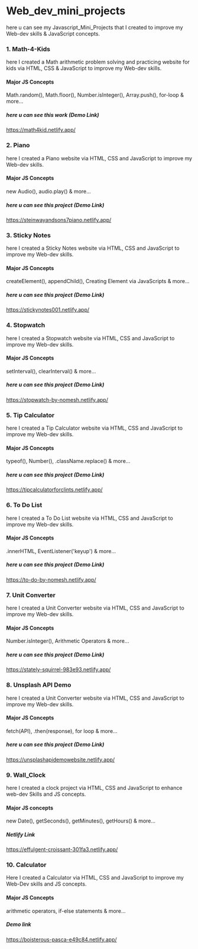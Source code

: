 # Web_dev_mini_projects
here u can see my Javascript_Mini_Projects that I created to improve my Web-dev skills &amp; JavaScript concepts.



### 1. Math-4-Kids
here I created a Math arithmetic problem solving and practicing website for kids via HTML, CSS & JavaScript to improve my Web-dev skills.

#### Major JS Concepts
Math.random(), Math.floor(), Number.isInteger(), Array.push(), for-loop & more...  

##### here u can see this work (Demo Link)
https://math4kid.netlify.app/



### 2. Piano 
here I created a Piano website via HTML, CSS and JavaScript to improve my Web-dev skills.

#### Major JS Concepts
new Audio(), audio.play() & more...

##### here u can see this project (Demo Link)
https://steinwayandsons7piano.netlify.app/



### 3. Sticky Notes
here I created a Sticky Notes website via HTML, CSS and JavaScript to improve my Web-dev skills.

#### Major JS Concepts
createElement(), appendChild(), Creating Element via JavaScripts & more...

##### here u can see this project (Demo Link)
https://stickynotes001.netlify.app/
 


### 4. Stopwatch
here I created a Stopwatch website via HTML, CSS and JavaScript to improve my Web-dev skills.

#### Major JS Concepts
setInterval(), clearInterval() & more...

##### here u can see this project (Demo Link)
https://stopwatch-by-nomesh.netlify.app/



### 5. Tip Calculator
here I created a Tip Calculator website via HTML, CSS and JavaScript to improve my Web-dev skills.

#### Major JS Concepts
typeof(), Number(), .className.replace() & more... 

##### here u can see this project (Demo Link)
https://tipcalculatorforclints.netlify.app/



### 6. To Do List
here I created a To Do List website via HTML, CSS and JavaScript to improve my Web-dev skills.

#### Major JS Concepts
.innerHTML, EventListener('keyup') & more...

##### here u can see this project (Demo Link)
https://to-do-by-nomesh.netlify.app/



### 7. Unit Converter
here I created a Unit Converter website via HTML, CSS and JavaScript to improve my Web-dev skills.

#### Major JS Concepts
Number.isInteger(), Arithmetic Operators & more...

##### here u can see this project (Demo Link)
https://stately-squirrel-983e93.netlify.app/ 



### 8. Unsplash API Demo
here I created a Unit Converter website via HTML, CSS and JavaScript to improve my Web-dev skills.

#### Major JS Concepts
fetch(API), .then(response), for loop & more...

##### here u can see this project (Demo Link)
https://unsplashapidemowebsite.netlify.app/



### 9. Wall_Clock
here I created a clock project via HTML, CSS and JavaScript to enhance web-dev Skills and JS concepts.  

#### Major JS concepts
new Date(), getSeconds(), getMinutes(), getHours() & more...

##### Netlify Link
https://effulgent-croissant-301fa3.netlify.app/



### 10. Calculator
Here I created a Calculator via HTML, CSS and JavaScript to improve my Web-Dev skills and JS concepts.

#### Major JS Concepts
arithmetic operators, if-else statements & more...

##### Demo link
https://boisterous-pasca-e49c84.netlify.app/
